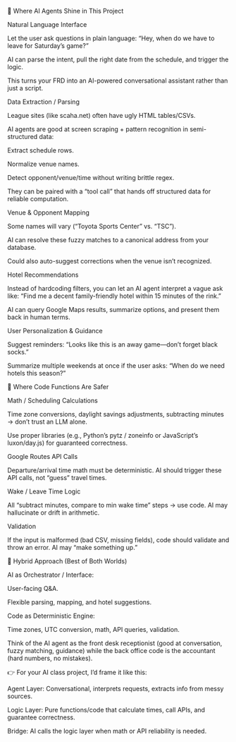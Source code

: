 📌 Where AI Agents Shine in This Project

Natural Language Interface

Let the user ask questions in plain language:
“Hey, when do we have to leave for Saturday’s game?”

AI can parse the intent, pull the right date from the schedule, and trigger the logic.

This turns your FRD into an AI-powered conversational assistant rather than just a script.

Data Extraction / Parsing

League sites (like scaha.net) often have ugly HTML tables/CSVs.

AI agents are good at screen scraping + pattern recognition in semi-structured data:

Extract schedule rows.

Normalize venue names.

Detect opponent/venue/time without writing brittle regex.

They can be paired with a “tool call” that hands off structured data for reliable computation.

Venue & Opponent Mapping

Some names will vary (“Toyota Sports Center” vs. “TSC”).

AI can resolve these fuzzy matches to a canonical address from your database.

Could also auto-suggest corrections when the venue isn’t recognized.

Hotel Recommendations

Instead of hardcoding filters, you can let an AI agent interpret a vague ask like:
“Find me a decent family-friendly hotel within 15 minutes of the rink.”

AI can query Google Maps results, summarize options, and present them back in human terms.

User Personalization & Guidance

Suggest reminders: “Looks like this is an away game—don’t forget black socks.”

Summarize multiple weekends at once if the user asks: “When do we need hotels this season?”

📌 Where Code Functions Are Safer

Math / Scheduling Calculations

Time zone conversions, daylight savings adjustments, subtracting minutes → don’t trust an LLM alone.

Use proper libraries (e.g., Python’s pytz / zoneinfo or JavaScript’s luxon/day.js) for guaranteed correctness.

Google Routes API Calls

Departure/arrival time math must be deterministic. AI should trigger these API calls, not “guess” travel times.

Wake / Leave Time Logic

All “subtract minutes, compare to min wake time” steps → use code. AI may hallucinate or drift in arithmetic.

Validation

If the input is malformed (bad CSV, missing fields), code should validate and throw an error. AI may “make something up.”

🔑 Hybrid Approach (Best of Both Worlds)

AI as Orchestrator / Interface:

User-facing Q&A.

Flexible parsing, mapping, and hotel suggestions.

Code as Deterministic Engine:

Time zones, UTC conversion, math, API queries, validation.

Think of the AI agent as the front desk receptionist (good at conversation, fuzzy matching, guidance) while the back office code is the accountant (hard numbers, no mistakes).

👉 For your AI class project, I’d frame it like this:

Agent Layer: Conversational, interprets requests, extracts info from messy sources.

Logic Layer: Pure functions/code that calculate times, call APIs, and guarantee correctness.

Bridge: AI calls the logic layer when math or API reliability is needed.